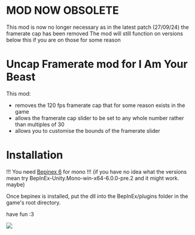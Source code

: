 # MOD NOW OBSOLETE

This mod is now no longer necessary as in the latest patch (27/09/24) the framerate cap has been removed
The mod will still function on versions below this if you are on those for some reason

# Uncap Framerate mod for I Am Your Beast

This mod:

- removes the 120 fps framerate cap that for some reason exists in the game
- allows the framerate cap slider to be set to any whole number rather than multiples of 30
- allows you to customise the bounds of the framerate slider

# Installation

!!! You need [Bepinex 6](https://github.com/BepInEx/BepInEx/releases/tag/v6.0.0-pre.2) for mono !!!
(if you have no idea what the versions mean try BepInEx-Unity.Mono-win-x64-6.0.0-pre.2 and it might work. maybe)

Once bepinex is installed, put the dll into the BepInEx/plugins folder in the game's root directory.

have fun :3

![](https://files.catbox.moe/vb78bw.jpg)
